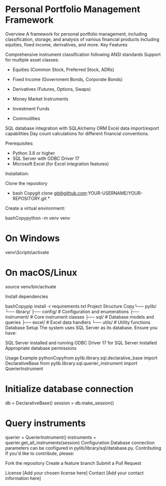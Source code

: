 # Personal Portfolio Management Framework

Overview
A framework for personal portfolio management, including classification, storage, and analysis of various financial products including equities, fixed income, derivatives, and more.
Key Features

Comprehensive instrument classification following ANSI standards
Support for multiple asset classes:

- Equities (Common Stock, Preferred Stock, ADRs)

- Fixed Income (Government Bonds, Corporate Bonds)

- Derivatives (Futures, Options, Swaps)

- Money Market Instruments

- Investment Funds

- Commodities


SQL database integration with SQLAlchemy ORM Excel data import/export capabilities Day count calculations for different 
financial conventions.


Prerequisites:

- Python 3.8 or higher
- SQL Server with ODBC Driver 17
- Microsoft Excel (for Excel integration features)

Installation:

Clone the repository

* bash Copygit clone git@github.com:YOUR-USERNAME/YOUR-REPOSITORY.git *

Create a virtual environment:

bashCopypython -m venv venv
# On Windows
venv\Scripts\activate
# On macOS/Linux
source venv/bin/activate

Install dependencies

bashCopypip install -r requirements.txt
Project Structure
Copy└── pylib/
    └── library/
        ├── config/          # Configuration and enumerations
        ├── instrument/      # Core instrument classes
        ├── sql/            # Database models and queries
        ├── excel/          # Excel data handlers
        └── utils/          # Utility functions
Database Setup
The system uses SQL Server as its database. Ensure you have:

SQL Server installed and running
ODBC Driver 17 for SQL Server installed
Appropriate database permissions

Usage Example
pythonCopyfrom pylib.library.sql.declarative_base import DeclarativeBase
from pylib.library.sql.querier_instrument import QuerierInstrument

# Initialize database connection
db = DeclarativeBase()
session = db.make_session()

# Query instruments
querier = QuerierInstrument()
instruments = querier.get_all_instruments(session)
Configuration
Database connection parameters can be configured in pylib/library/sql/database.py.
Contributing
If you'd like to contribute, please:

Fork the repository
Create a feature branch
Submit a Pull Request

License
[Add your chosen license here]
Contact
[Add your contact information here]